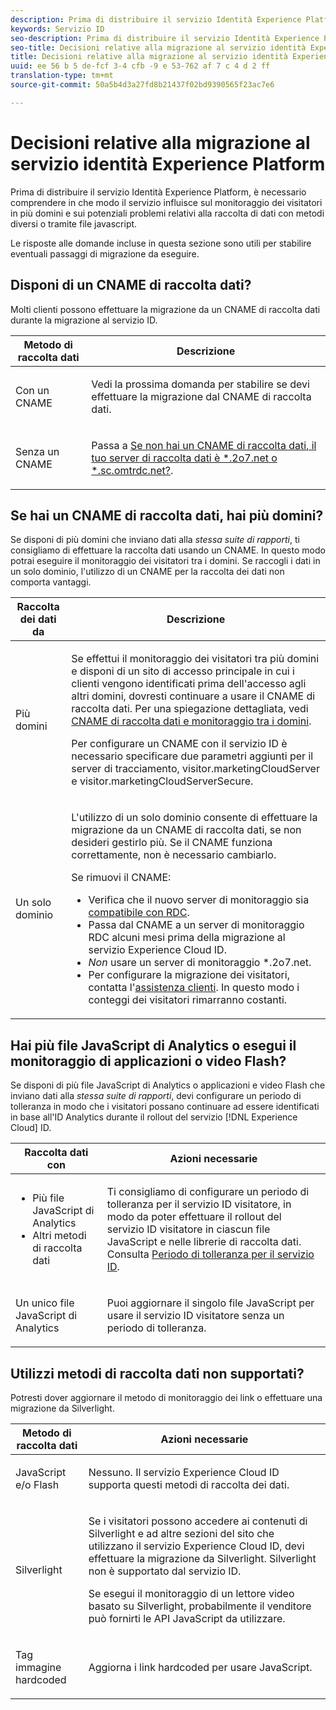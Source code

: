 ```yaml
---
description: Prima di distribuire il servizio Identità Experience Platform, è necessario comprendere in che modo il servizio influisce sul monitoraggio dei visitatori in più domini e sui potenziali problemi relativi alla raccolta di dati con metodi diversi o tramite file javascript.
keywords: Servizio ID
seo-description: Prima di distribuire il servizio Identità Experience Platform, è necessario comprendere in che modo il servizio influisce sul monitoraggio dei visitatori in più domini e sui potenziali problemi relativi alla raccolta di dati con metodi diversi o tramite file javascript.
seo-title: Decisioni relative alla migrazione al servizio identità Experience Platform
title: Decisioni relative alla migrazione al servizio identità Experience Platform
uuid: ee 56 b 5 de-fcf 3-4 cfb -9 e 53-762 af 7 c 4 d 2 ff
translation-type: tm+mt
source-git-commit: 50a5b4d3a27fd8b21437f02bd9390565f23ac7e6

---
```



# Decisioni relative alla migrazione al servizio identità Experience Platform

Prima di distribuire il servizio Identità Experience Platform, è necessario comprendere in che modo il servizio influisce sul monitoraggio dei visitatori in più domini e sui potenziali problemi relativi alla raccolta di dati con metodi diversi o tramite file javascript.

Le risposte alle domande incluse in questa sezione sono utili per stabilire eventuali passaggi di migrazione da eseguire.

## Disponi di un CNAME di raccolta dati?

Molti clienti possono effettuare la migrazione da un CNAME di raccolta dati durante la migrazione al servizio ID.

<table id="table_13F7C1E3D64D4F86B0149C9D3B54AADD"> 
 <thead> 
  <tr> 
   <th colname="col1" class="entry"> Metodo di raccolta dati </th> 
   <th colname="col2" class="entry"> Descrizione </th> 
  </tr> 
 </thead>
 <tbody> 
  <tr> 
   <td colname="col1"> <p>Con un CNAME </p> </td> 
   <td colname="col2"> <p>Vedi la prossima domanda per stabilire se devi effettuare la migrazione dal CNAME di raccolta dati. </p> </td> 
  </tr> 
  <tr> 
   <td colname="col1"> <p>Senza un CNAME </p> </td> 
   <td colname="col2"> <p>Passa a <a href="../../reference/analytics-reference/migration-decisions.md#section-34dabde7780e4a339f134c0ca7768961" format="dita" scope="local">Se non hai un CNAME di raccolta dati, il tuo server di raccolta dati è *.2o7.net o *.sc.omtrdc.net?</a>. </p> </td> 
  </tr> 
 </tbody> 
</table>

## Se hai un CNAME di raccolta dati, hai più domini?

Se disponi di più domini che inviano dati alla *stessa suite di rapporti*, ti consigliamo di effettuare la raccolta dati usando un CNAME. In questo modo potrai eseguire il monitoraggio dei visitatori tra i domini. Se raccogli i dati in un solo dominio, l&#39;utilizzo di un CNAME per la raccolta dei dati non comporta vantaggi.

<table id="table_D132BCA243E54657AEC930559343FDD3"> 
 <thead> 
  <tr> 
   <th colname="col1" class="entry"> Raccolta dei dati da </th> 
   <th colname="col2" class="entry"> Descrizione </th> 
  </tr> 
 </thead>
 <tbody> 
  <tr> 
   <td colname="col1"> <p>Più domini </p> </td> 
   <td colname="col2"> <p>Se effettui il monitoraggio dei visitatori tra più domini e disponi di un sito di accesso principale in cui i clienti vengono identificati prima dell'accesso agli altri domini, dovresti continuare a usare il CNAME di raccolta dati. Per una spiegazione dettagliata, vedi <a href="../../reference/analytics-reference/cname.md#concept-4df91f8a30ad4ec7a01eb943d579cc9d" format="dita" scope="local">CNAME di raccolta dati e monitoraggio tra i domini</a>. </p> <p>Per configurare un CNAME con il servizio ID è necessario specificare due parametri aggiunti per il server di tracciamento, <span class="codeph">visitor.marketingCloudServer</span> e <span class="codeph">visitor.marketingCloudServerSecure</span>. </p> </td> 
  </tr> 
  <tr> 
   <td colname="col1"> <p>Un solo dominio </p> </td> 
   <td colname="col2"> <p>L'utilizzo di un solo dominio consente di effettuare la migrazione da un CNAME di raccolta dati, se non desideri gestirlo più. Se il CNAME funziona correttamente, non è necessario cambiarlo. </p> <p>Se rimuovi il CNAME: </p> 
    <ul id="ul_12CDECEFC7BB41A18895B507CAA42315"> 
     <li id="li_32E2CD3E58454E20A642BADE507AE86E">Verifica che il nuovo server di monitoraggio sia <a href="https://marketing.adobe.com/resources/help/en_US/whitepapers/rdc/" format="https" scope="external">compatibile con RDC</a>. </li> 
     <li id="li_865BB6DAA3594EBBAB688E73C8343762">Passa dal CNAME a un server di monitoraggio RDC alcuni mesi prima della migrazione al servizio <span class="keyword">Experience Cloud ID</span>. </li> 
     <li id="li_284A015177554C848C8648DC5BBAA365"> <i>Non</i> usare un server di monitoraggio <span class="codeph">*.2o7.net</span>. </li> 
     <li id="li_B1ABF03DC46C42059F61542CDE0FE5A1">Per configurare la migrazione dei visitatori, contatta l'<a href="https://helpx.adobe.com/marketing-cloud/contact-support.html" format="https" scope="external">assistenza clienti</a>. In questo modo i conteggi dei visitatori rimarranno costanti. </li> 
    </ul> </td> 
  </tr> 
 </tbody> 
</table>

## Hai più file JavaScript di Analytics o esegui il monitoraggio di applicazioni o video Flash?

Se disponi di più file JavaScript di Analytics o applicazioni e video Flash che inviano dati alla *stessa suite di rapporti*, devi configurare un periodo di tolleranza in modo che i visitatori possano continuare ad essere identificati in base all&#39;ID Analytics durante il rollout del servizio [!DNL Experience Cloud] ID.

<table id="table_8A4EA063AF4345B69BC98537E2E702BA"> 
 <thead> 
  <tr> 
   <th colname="col1" class="entry"> Raccolta dati con </th> 
   <th colname="col2" class="entry"> Azioni necessarie </th> 
  </tr> 
 </thead>
 <tbody> 
  <tr> 
   <td colname="col1"> 
    <ul id="ul_910DD99E074E49C6907F86426EFA5BF2"> 
     <li id="li_4366CC8EB7A54A959568E3761ABBBF23">Più file JavaScript di Analytics </li> 
     <li id="li_B8A8132019EA48088E4F37E36F153D76">Altri metodi di raccolta dati </li> 
    </ul> </td> 
   <td colname="col2"> <p>Ti consigliamo di configurare un periodo di tolleranza per il servizio ID visitatore, in modo da poter effettuare il rollout del servizio ID visitatore in ciascun file JavaScript e nelle librerie di raccolta dati. Consulta <a href="../../reference/analytics-reference/grace-period.md" format="dita" scope="local"> Periodo di tolleranza per il servizio ID</a>. </p> </td> 
  </tr> 
  <tr> 
   <td colname="col1"> <p>Un unico file JavaScript di Analytics </p> </td> 
   <td colname="col2"> <p>Puoi aggiornare il singolo file JavaScript per usare il servizio ID visitatore senza un periodo di tolleranza. </p> </td> 
  </tr> 
 </tbody> 
</table>

## Utilizzi metodi di raccolta dati non supportati?

Potresti dover aggiornare il metodo di monitoraggio dei link o effettuare una migrazione da Silverlight.

<table id="table_A72AEB92F48345DD83F136B9989F4EF9"> 
 <thead> 
  <tr> 
   <th colname="col1" class="entry"> Metodo di raccolta dati </th> 
   <th colname="col2" class="entry"> Azioni necessarie </th> 
  </tr> 
 </thead>
 <tbody> 
  <tr> 
   <td colname="col1"> <p>JavaScript e/o Flash </p> </td> 
   <td colname="col2"> <p>Nessuno. Il servizio <span class="keyword">Experience Cloud ID</span> supporta questi metodi di raccolta dei dati. </p> </td> 
  </tr> 
  <tr> 
   <td colname="col1"> <p>Silverlight </p> </td> 
   <td colname="col2"> <p>Se i visitatori possono accedere ai contenuti di Silverlight e ad altre sezioni del sito che utilizzano il servizio <span class="keyword">Experience Cloud ID</span>, devi effettuare la migrazione da Silverlight. Silverlight non è supportato dal servizio ID. </p> <p> Se esegui il monitoraggio di un lettore video basato su Silverlight, probabilmente il venditore può fornirti le API JavaScript da utilizzare. </p> </td> 
  </tr> 
  <tr> 
   <td colname="col1"> <p>Tag immagine hardcoded </p> </td> 
   <td colname="col2"> <p>Aggiorna i link hardcoded per usare JavaScript. </p> </td> 
  </tr> 
 </tbody> 
</table>

